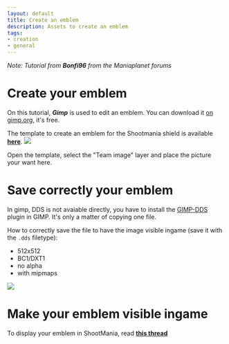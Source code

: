 ```yaml
---
layout: default
title: Create an emblem
description: Assets to create an emblem
tags:
- creation
- general
---
```

*Note: Tutorial from **Bonfi96** from the Maniaplanet forums*

# Create your emblem #
On this tutorial, ***Gimp*** is used to edit an emblem. You can download it [on gimp.org][4], it's free.

The template to create an emblem for the Shootmania shield is available [**here**][1].
![][2] 

Open the template, select the "Team image" layer and place the picture your want here.

# Save correctly your emblem #

In gimp, DDS is not avaiable directly, you have to install the [GIMP-DDS][6] plugin in GIMP. It's only a matter of copying one file.

How to correctly save the file to have the image visible ingame (save it with the `.dds` filetype):

* 512x512
* BC1/DXT1
* no alpha
* with mipmaps

![][3]

# Make your emblem visible ingame #

To display your emblem in ShootMania, read [**this thread**][5]

[1]: ./assets/Emblem_Template.psd
[2]: ./img/Emblem_Template.png
[3]: ./img/Emblem_SaveSettings.png
[4]: http://www.gimp.org/
[5]: http://forum.maniaplanet.com/viewtopic.php?f=471&t=27906&p=217394#p217394
[6]: https://code.google.com/p/gimp-dds/
